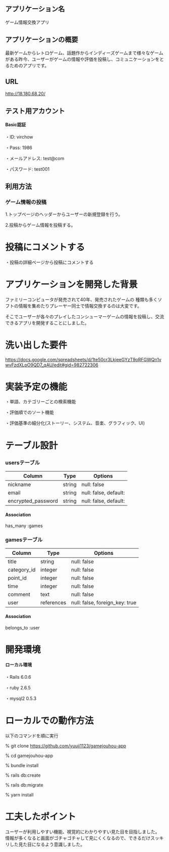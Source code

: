 ## アプリケーション名

ゲーム情報交換アプリ


## アプリケーションの概要

最新ゲームからレトロゲーム、話題作からインディーズゲームまで様々なゲームがある昨今、ユーザーがゲームの情報や評価を投稿し、コミュニケーションをとるためのアプリです。


## URL

http://18.180.68.20/


## テスト用アカウント

#### Basic認証

・ID: virchow

・Pass: 1986

・メールアドレス: test@com

・パスワード: test001


## 利用方法

### ゲーム情報の投稿

1.トップページのヘッダーからユーザーの新規登録を行う。

2.投稿からゲーム情報を投稿する。


# 投稿にコメントする

・投稿の詳細ページから投稿にコメントする

# アプリケーションを開発した背景

ファミリーコンピュータが発売されて40年、発売されたゲームの
種類も多くソフトの情報を集めたりプレーヤー同士で情報交換するのは大変です。

そこでユーザーが各々のプレイしたコンシューマーゲームの情報を投稿し、交流できるアプリを開発することにしました。

# 洗い出した要件

https://docs.google.com/spreadsheets/d/1te50cr3LkieeGYzT9oRFGWQn1vwvFzdXLpO9QD7_qAU/edit#gid=982722306

# 実装予定の機能

・単語、カテゴリーごとの検索機能

・評価順でのソート機能

・評価基準の細分化(ストーリー、システム、音楽、グラフィック、UI)

# テーブル設計

### usersテーブル
| Column   | Type   | Options     |
|----------|--------|-------------|
| nickname | string | null: false |
| email    | string | null: false, default: |
| encrypted_password | string | null: false, default: |

#### Association
has_many :games

### gamesテーブル
| Column   | Type   | Options     |
|----------|--------|-------------|
| title | string | null: false |
| category_id    | integer | null: false |
| point_id | integer | null: false |
| time | integer | null: false |
| comment    | text | null: false |
| user | references | null: false, foreign_key: true |

#### Association
belongs_to :user

# 開発環境

#### ローカル環境
・Rails 6.0.6

・ruby 2.6.5

・mysql2 0.5.3

# ローカルでの動作方法
以下のコマンドを順に実行

% git clone https://github.com/yuuji1123/gamejouhou-app

% cd gamejouhou-app

% bundle install

% rails db:create

% rails db:migrate

% yarn install

# 工夫したポイント

ユーザーが利用しやすい機能、視覚的にわかりやすい見た目を目指しました。
情報が多くなると画面がゴチャゴチャして見にくくなるので、できるだけスッキリした見た目になるよう意識しました。